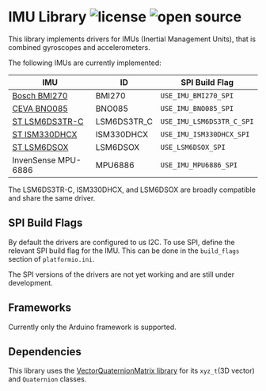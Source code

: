 # IMU Library ![license](https://img.shields.io/badge/license-MIT-green) ![open source](https://badgen.net/badge/open/source/blue?icon=github)

This library implements drivers for  IMUs (Inertial Management Units), that is combined gyroscopes and accelerometers.

The following IMUs are currently implemented:

| IMU                                                                                  | ID          | SPI Build Flag            |
| -------------------------------------------------------------------------------------| ----------- | ------------------------- |
| [Bosch BMI270](https://www.bosch-sensortec.com/products/motion-sensors/imus/bmi270/) | BMI270      | `USE_IMU_BMI270_SPI`      |
| [CEVA BNO085](https://www.ceva-ip.com/product/bno-9-axis-imu/)                       | BNO085      | `USE_IMU_BNO085_SPI`      |
| [ST LSM6DS3TR-C](https://www.st.com/en/mems-and-sensors/lsm6ds3tr-c.html)            | LSM6DS3TR_C | `USE_IMU_LSM6DS3TR_C_SPI` |
| [ST ISM330DHCX](https://www.st.com/en/mems-and-sensors/ism330dhcx.html)              | ISM330DHCX  | `USE_IMU_ISM330DHCX_SPI`  |
| [ST LSM6DSOX](https://www.st.com/en/mems-and-sensors/lsm6dsox.html)                  | LSM6DSOX    | `USE_LSM6DSOX_SPI`        |
| InvenSense MPU-6886                                                                  | MPU6886     | `USE_IMU_MPU6886_SPI`     |

The LSM6DS3TR-C, ISM330DHCX, and LSM6DSOX are broadly compatible and share the same driver.

## SPI Build Flags

By default the drivers are configured to us I2C. To use SPI, define the relevant SPI build flag for the IMU. This can be done in the `build_flags` section of `platformio.ini`.

The SPI versions of the drivers are not yet working and are still under development.

## Frameworks

Currently only the Arduino framework is supported.

## Dependencies

This library uses the [VectorQuaternionMatrix library](https://github.com/martinbudden/Library-VectorQuaternionMatrix) for its `xyz_t`(3D vector) and `Quaternion` classes.
